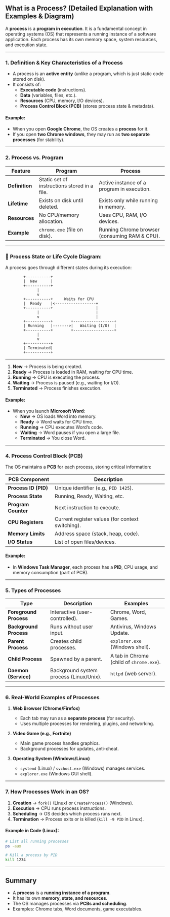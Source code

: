 ## **What is a Process? (Detailed Explanation with Examples & Diagram)**

A **process** is a **program in execution**. It is a fundamental concept in operating systems (OS) that represents a running instance of a software application. Each process has its own memory space, system resources, and execution state.

---

### **1. Definition & Key Characteristics of a Process**

- A process is an **active entity** (unlike a program, which is just static code stored on disk).
- It consists of:
  - **Executable code** (instructions).
  - **Data** (variables, files, etc.).
  - **Resources** (CPU, memory, I/O devices).
  - **Process Control Block (PCB)** (stores process state & metadata).

#### **Example:**

- When you open **Google Chrome**, the OS creates a **process** for it.
- If you open **two Chrome windows**, they may run as **two separate processes** (for stability).

---

### **2. Process vs. Program**

| **Feature**    | **Program**                                  | **Process**                                   |
| -------------- | -------------------------------------------- | --------------------------------------------- |
| **Definition** | Static set of instructions stored in a file. | Active instance of a program in execution.    |
| **Lifetime**   | Exists on disk until deleted.                | Exists only while running in memory.          |
| **Resources**  | No CPU/memory allocation.                    | Uses CPU, RAM, I/O devices.                   |
| **Example**    | `chrome.exe` (file on disk).                 | Running Chrome browser (consuming RAM & CPU). |

---

### 🔹 **Process State or Life Cycle Diagram:**

A process goes through different states during its execution:

```
        +-----------+
        |  New      |
        +-----------+
              |
              v
        +-----------+     Waits for CPU
        |  Ready    |<------------------+
        +-----------+                   |
              |                         |
              v                         |
        +-----------+        +------------------+
        | Running   |------->|   Waiting (I/O)  |
        +-----------+        +------------------+
              |
              v
        +-----------+
        | Terminated|
        +-----------+
```

---

1. **New** → Process is being created.
2. **Ready** → Process is loaded in RAM, waiting for CPU time.
3. **Running** → CPU is executing the process.
4. **Waiting** → Process is paused (e.g., waiting for I/O).
5. **Terminated** → Process finishes execution.

#### **Example:**

- When you launch **Microsoft Word**:
  - **New** → OS loads Word into memory.
  - **Ready** → Word waits for CPU time.
  - **Running** → CPU executes Word’s code.
  - **Waiting** → Word pauses if you open a large file.
  - **Terminated** → You close Word.

---

### **4. Process Control Block (PCB)**

The OS maintains a **PCB** for each process, storing critical information:

| **PCB Component**    | **Description**                                  |
| -------------------- | ------------------------------------------------ |
| **Process ID (PID)** | Unique identifier (e.g., `PID 1425`).            |
| **Process State**    | Running, Ready, Waiting, etc.                    |
| **Program Counter**  | Next instruction to execute.                     |
| **CPU Registers**    | Current register values (for context switching). |
| **Memory Limits**    | Address space (stack, heap, code).               |
| **I/O Status**       | List of open files/devices.                      |

#### **Example:**

- In **Windows Task Manager**, each process has a **PID**, CPU usage, and memory consumption (part of PCB).

---

### **5. Types of Processes**

| **Type**               | **Description**                         | **Examples**                             |
| ---------------------- | --------------------------------------- | ---------------------------------------- |
| **Foreground Process** | Interactive (user-controlled).          | Chrome, Word, Games.                     |
| **Background Process** | Runs without user input.                | Antivirus, Windows Update.               |
| **Parent Process**     | Creates child processes.                | `explorer.exe` (Windows shell).          |
| **Child Process**      | Spawned by a parent.                    | A tab in Chrome (child of `chrome.exe`). |
| **Daemon (Service)**   | Background system process (Linux/Unix). | `httpd` (web server).                    |

---

### **6. Real-World Examples of Processes**

1. **Web Browser (Chrome/Firefox)**

   - Each tab may run as a **separate process** (for security).
   - Uses multiple processes for rendering, plugins, and networking.

2. **Video Game (e.g., Fortnite)**

   - Main game process handles graphics.
   - Background processes for updates, anti-cheat.

3. **Operating System (Windows/Linux)**
   - `systemd` (Linux) / `svchost.exe` (Windows) manages services.
   - `explorer.exe` (Windows GUI shell).

---

### **7. How Processes Work in an OS?**

1. **Creation** → `fork()` (Linux) or `CreateProcess()` (Windows).
2. **Execution** → CPU runs process instructions.
3. **Scheduling** → OS decides which process runs next.
4. **Termination** → Process exits or is killed (`kill -9 PID` in Linux).

#### **Example in Code (Linux):**

```bash
# List all running processes
ps -aux

# Kill a process by PID
kill 1234
```

---

## **Summary**

- A **process** is a **running instance of a program**.
- It has its own **memory, state, and resources**.
- The OS manages processes via **PCBs and scheduling**.
- Examples: Chrome tabs, Word documents, game executables.
